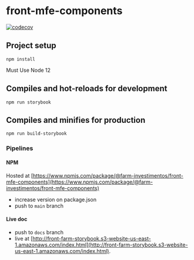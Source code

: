 # front-mfe-components
[![codecov](https://codecov.io/gh/Farm-Investimentos/front-mfe-components/branch/develop/graph/badge.svg?token=9ERJ107152)](https://codecov.io/gh/Farm-Investimentos/front-mfe-components)

## Project setup
```
npm install
```

Must Use Node 12

## Compiles and hot-reloads for development
```
npm run storybook
```

## Compiles and minifies for production
```
npm run build-storybook
```

### Pipelines

#### NPM

Hosted at [https://www.npmjs.com/package/@farm-investimentos/front-mfe-components](https://www.npmjs.com/package/@farm-investimentos/front-mfe-components)
- increase version on package.json
- push to `main` branch

#### Live doc

- push to `docs` branch
- live at [http://front-farm-storybook.s3-website-us-east-1.amazonaws.com/index.html](http://front-farm-storybook.s3-website-us-east-1.amazonaws.com/index.html).

